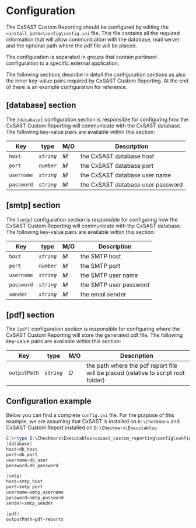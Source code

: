 # Configuration

The CxSAST Custom Reporting should be configured by editing the `<install_path>\config\config.ini` file. This file contains all the required information that will allow communication with the database, mail server and the optional path where the pdf file will be placed.

The configuration is separated in groups that contain pertinent configuration to a specific external application.

The following sections describe in detail the configuration sections as also the inner key-value pairs required by CxSAST Custom Reporting. At the end of there is an example configuration for reference.

## [database] section

The `[database]` configuration section is responsible for configuring how the CxSAST Custom Reporting will communicate with the CxSAST database. The following key-value pairs are available within this section:

| Key        | type       | M/O | Description                       |
| ---------- | ---------- | --- | --------------------------------- |
| `host`     | _`string`_ | _M_ | the CxSAST database host          |
| `port`     | _`number`_ | _M_ | the CxSAST database port          |
| `username` | _`string`_ | _M_ | the CxSAST database user name     |
| `password` | _`string`_ | _M_ | the CxSAST database user password |

## [smtp] section

The `[smtp]` configuration section is responsible for configuring how the CxSAST Custom Reporting will communicate with the CxSAST database. The following key-value pairs are available within this section:

| Key        | type       | M/O | Description            |
| ---------- | ---------- | --- | ---------------------- |
| `host`     | _`string`_ | _M_ | the SMTP host          |
| `port`     | _`number`_ | _M_ | the SMTP port          |
| `username` | _`string`_ | _M_ | the SMTP user name     |
| `password` | _`string`_ | _M_ | the SMTP user password |
| `sender`   | _`string`_ | _M_ | the email sender       |

## [pdf] section

The `[pdf]` configuration section is responsible for configuring where the CxSAST Custom Reporting will store the generated pdf file. The following key-value pairs are available within this section:

| Key          | type       | M/O | Description                                                                        |
| ------------ | ---------- | --- | ---------------------------------------------------------------------------------- |
| `outputPath` | _`string`_ | _O_ | the path where the pdf report file will be placed (relative to script root folder) |

## Configuration example

Below you can find a complete `config.ini` file. For the purpose of this example, we are assuming that CxSAST is installed on `D:\Checkmarx` and CxSAST Custom Report installed on `D:\Checkmarx\Executables`:

```powershell
C:\>type D:\Checkmarx\Executables\cxsast_custom_reporting\config\config.ini
[database]
host=db_host
port=db_port
username=db_user
password=db_password

[smtp]
host=smtp_host
port=smtp_port
username=smtp_username
password=smtp_password
sender=smtp_sender

[pdf]
outputPath=pdf-reports
```
